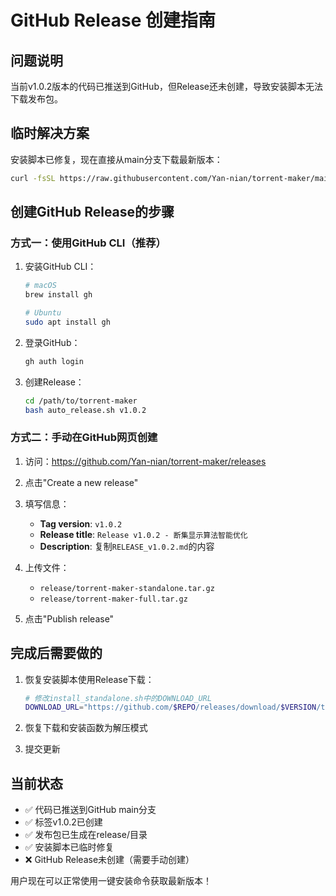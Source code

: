 # GitHub Release 创建指南

## 问题说明

当前v1.0.2版本的代码已推送到GitHub，但Release还未创建，导致安装脚本无法下载发布包。

## 临时解决方案

安装脚本已修复，现在直接从main分支下载最新版本：

```bash
curl -fsSL https://raw.githubusercontent.com/Yan-nian/torrent-maker/main/install_standalone.sh | bash
```

## 创建GitHub Release的步骤

### 方式一：使用GitHub CLI（推荐）

1. 安装GitHub CLI：
   ```bash
   # macOS
   brew install gh
   
   # Ubuntu
   sudo apt install gh
   ```

2. 登录GitHub：
   ```bash
   gh auth login
   ```

3. 创建Release：
   ```bash
   cd /path/to/torrent-maker
   bash auto_release.sh v1.0.2
   ```

### 方式二：手动在GitHub网页创建

1. 访问：https://github.com/Yan-nian/torrent-maker/releases

2. 点击"Create a new release"

3. 填写信息：
   - **Tag version**: `v1.0.2`
   - **Release title**: `Release v1.0.2 - 断集显示算法智能优化`
   - **Description**: 复制`RELEASE_v1.0.2.md`的内容

4. 上传文件：
   - `release/torrent-maker-standalone.tar.gz`
   - `release/torrent-maker-full.tar.gz`

5. 点击"Publish release"

## 完成后需要做的

1. 恢复安装脚本使用Release下载：
   ```bash
   # 修改install_standalone.sh中的DOWNLOAD_URL
   DOWNLOAD_URL="https://github.com/$REPO/releases/download/$VERSION/torrent-maker-standalone.tar.gz"
   ```

2. 恢复下载和安装函数为解压模式

3. 提交更新

## 当前状态

- ✅ 代码已推送到GitHub main分支
- ✅ 标签v1.0.2已创建
- ✅ 发布包已生成在release/目录
- ✅ 安装脚本已临时修复
- ❌ GitHub Release未创建（需要手动创建）

用户现在可以正常使用一键安装命令获取最新版本！
